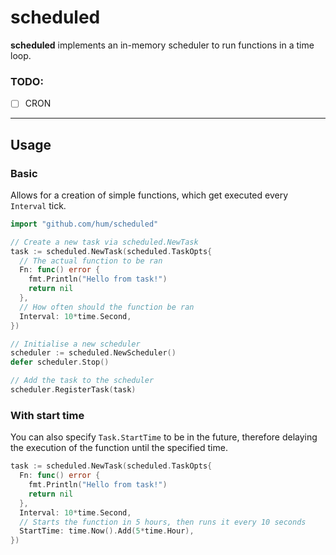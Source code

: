 # scheduled
**scheduled** implements an in-memory scheduler to run functions in a time loop.

### TODO:
- [ ] CRON

---

## Usage
### Basic
Allows for a creation of simple functions, which get executed every `Interval` tick.
```go
import "github.com/hum/scheduled"

// Create a new task via scheduled.NewTask
task := scheduled.NewTask(scheduled.TaskOpts{
  // The actual function to be ran
  Fn: func() error {
    fmt.Println("Hello from task!")
    return nil
  },
  // How often should the function be ran
  Interval: 10*time.Second,
})

// Initialise a new scheduler
scheduler := scheduled.NewScheduler()
defer scheduler.Stop()

// Add the task to the scheduler
scheduler.RegisterTask(task)
```

### With start time
You can also specify `Task.StartTime` to be in the future, therefore delaying the execution of the function until the specified time.
```go
task := scheduled.NewTask(scheduled.TaskOpts{
  Fn: func() error {
    fmt.Println("Hello from task!")
    return nil
  },
  Interval: 10*time.Second,
  // Starts the function in 5 hours, then runs it every 10 seconds
  StartTime: time.Now().Add(5*time.Hour),
})
```

